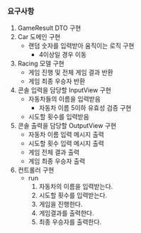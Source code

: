 ### 요구사항

1. GameResult DTO 구현
2. Car 도메인 구현
   - 랜덤 숫자를 입력받아 움직이는 로직 구현
     - 4이상일 경우 이동
3. Racing 모델 구현
   - 게임 진행 및 전체 게임 결과 반환
   - 게임 최종 우승자 반환
4. 콘솔 입력을 담당할 InputView 구현
   - 자동차들의 이름을 입력받음
     - 자동차 이름 5이하 유효성 검증 구현
   - 시도할 횟수를 입력받음
5. 콘솔 출력을 담당할 OutputView 구현
   - 자동차 이름 입력 메시지 출력
   - 시도할 횟수 입력 메시지 출력
   - 게임 전체 결과 출력
   - 게임 최종 우승자 출력
6. 컨트롤러 구현
   - run
     1. 자동차의 이름을 입력받는다.
     2. 시도할 횟수를 입력받는다.
     3. 게임을 진행한다.
     4. 게임결과를 출력한다.
     5. 최종 우승자를 출력한다.